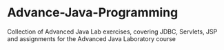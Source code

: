 # Advance-Java-Programming
Collection of Advanced Java Lab exercises, covering JDBC, Servlets, JSP and assignments for the Advanced Java Laboratory course
